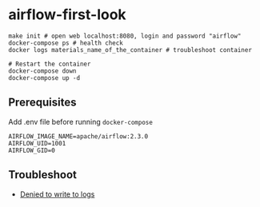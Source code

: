 # airflow-first-look

```
make init # open web localhost:8080, login and password "airflow"
docker-compose ps # health check
docker logs materials_name_of_the_container # troubleshoot container

# Restart the container
docker-compose down
docker-compose up -d
```

## Prerequisites

Add .env file before running `docker-compose`

```
AIRFLOW_IMAGE_NAME=apache/airflow:2.3.0
AIRFLOW_UID=1001
AIRFLOW_GID=0
```

## Troubleshoot
* [Denied to write to logs](https://stackoverflow.com/questions/59412917/errno-13-permission-denied-when-airflow-tries-to-write-to-logs)
